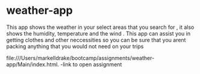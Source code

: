 # weather-app
This app shows the weather in your select areas  that you search for ,
it also shows the humidity, temperature  and the wind .
This app can assist you in getting clothes and other neccessities so you can be sure that you arent packing anything that you would not need on your trips 


file:///Users/markelldrake/bootcamp/assignments/weather-app/Main/index.html.    -link to open assignment
